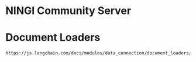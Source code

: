 # NINGI Community Server

# Document Loaders

```
https://js.langchain.com/docs/modules/data_connection/document_loaders/integrations/file_loaders/
```
